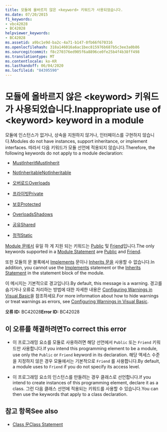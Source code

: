 ```yaml
---
title: 모듈에 올바르지 않은 <keyword> 키워드가 사용되었습니다.
ms.date: 07/20/2015
f1_keywords:
- vbc42028
- BC42028
helpviewer_keywords:
- BC42028
ms.assetid: a9bc1e9d-ba2c-4a71-b147-0fb66f670316
ms.openlocfilehash: 318a146016a6ac1bec815976b687b5c3ee3a0b86
ms.sourcegitcommit: f8c270376ed905f6a8896ce0fe25b4f4b38ff498
ms.translationtype: MT
ms.contentlocale: ko-KR
ms.lasthandoff: 06/04/2020
ms.locfileid: "84395590"
---
```

# <a name="inappropriate-use-of-keyword-keyword-in-a-module"></a><span data-ttu-id="9b383-102">모듈에 올바르지 않은 \<keyword> 키워드가 사용되었습니다.</span><span class="sxs-lookup"><span data-stu-id="9b383-102">Inappropriate use of \<keyword> keyword in a module</span></span>
<span data-ttu-id="9b383-103">모듈에 인스턴스가 없거나, 상속을 지원하지 않거나, 인터페이스를 구현하지 않습니다.</span><span class="sxs-lookup"><span data-stu-id="9b383-103">Modules do not have instances, support inheritance, or implement interfaces.</span></span> <span data-ttu-id="9b383-104">따라서 다음 키워드가 모듈 선언에 적용되지 않습니다.</span><span class="sxs-lookup"><span data-stu-id="9b383-104">Therefore, the following keywords do not apply to a module declaration:</span></span>  
  
- [<span data-ttu-id="9b383-105">MustInherit</span><span class="sxs-lookup"><span data-stu-id="9b383-105">MustInherit</span></span>](../language-reference/modifiers/mustinherit.md)  
  
- [<span data-ttu-id="9b383-106">NotInheritable</span><span class="sxs-lookup"><span data-stu-id="9b383-106">NotInheritable</span></span>](../language-reference/modifiers/notinheritable.md)  
  
- [<span data-ttu-id="9b383-107">오버로드</span><span class="sxs-lookup"><span data-stu-id="9b383-107">Overloads</span></span>](../language-reference/modifiers/overloads.md)  
  
- [<span data-ttu-id="9b383-108">프라이빗</span><span class="sxs-lookup"><span data-stu-id="9b383-108">Private</span></span>](../language-reference/modifiers/private.md)  
  
- [<span data-ttu-id="9b383-109">보호</span><span class="sxs-lookup"><span data-stu-id="9b383-109">Protected</span></span>](../language-reference/modifiers/protected.md)  
  
- [<span data-ttu-id="9b383-110">Overloads</span><span class="sxs-lookup"><span data-stu-id="9b383-110">Shadows</span></span>](../language-reference/modifiers/shadows.md)  
  
- [<span data-ttu-id="9b383-111">공유</span><span class="sxs-lookup"><span data-stu-id="9b383-111">Shared</span></span>](../language-reference/modifiers/shared.md)  
  
- [<span data-ttu-id="9b383-112">정적</span><span class="sxs-lookup"><span data-stu-id="9b383-112">Static</span></span>](../language-reference/modifiers/static.md)  
  
 <span data-ttu-id="9b383-113">[Module 문에서](../language-reference/statements/module-statement.md) 유일 하 게 지원 되는 키워드는 [Public](../language-reference/modifiers/public.md) 및 [Friend](../language-reference/modifiers/friend.md)입니다.</span><span class="sxs-lookup"><span data-stu-id="9b383-113">The only keywords supported in a [Module Statement](../language-reference/statements/module-statement.md) are [Public](../language-reference/modifiers/public.md) and [Friend](../language-reference/modifiers/friend.md).</span></span>  
  
 <span data-ttu-id="9b383-114">또한 모듈의 문 블록에서 [Implements](../language-reference/statements/implements-clause.md) 문이나 [Inherits 문을](../language-reference/statements/inherits-statement.md) 사용할 수 없습니다.</span><span class="sxs-lookup"><span data-stu-id="9b383-114">In addition, you cannot use the [Implements](../language-reference/statements/implements-clause.md) statement or the [Inherits Statement](../language-reference/statements/inherits-statement.md) in the statement block of the module.</span></span>  
  
 <span data-ttu-id="9b383-115">이 메시지는 기본적으로 경고입니다.</span><span class="sxs-lookup"><span data-stu-id="9b383-115">By default, this message is a warning.</span></span> <span data-ttu-id="9b383-116">경고를 숨기거나 오류로 처리하는 방법에 대한 자세한 내용은 [Configuring Warnings in Visual Basic](/visualstudio/ide/configuring-warnings-in-visual-basic)을 참조하세요.</span><span class="sxs-lookup"><span data-stu-id="9b383-116">For more information about how to hide warnings or treat warnings as errors, see [Configuring Warnings in Visual Basic](/visualstudio/ide/configuring-warnings-in-visual-basic).</span></span>  
  
 <span data-ttu-id="9b383-117">**오류 ID:** BC42028</span><span class="sxs-lookup"><span data-stu-id="9b383-117">**Error ID:** BC42028</span></span>  
  
## <a name="to-correct-this-error"></a><span data-ttu-id="9b383-118">이 오류를 해결하려면</span><span class="sxs-lookup"><span data-stu-id="9b383-118">To correct this error</span></span>  
  
- <span data-ttu-id="9b383-119">이 프로그래밍 요소를 모듈로 사용하려면 해당 선언에서 `Public` 또는 `Friend` 키워드만 사용합니다.</span><span class="sxs-lookup"><span data-stu-id="9b383-119">If you intend this programming element to be a module, use only the `Public` or `Friend` keyword in its declaration.</span></span> <span data-ttu-id="9b383-120">해당 액세스 수준을 지정하지 않은 경우 모듈에서는 기본적으로 `Friend` 를 사용합니다.</span><span class="sxs-lookup"><span data-stu-id="9b383-120">By default, a module uses to `Friend` if you do not specify its access level.</span></span>  
  
- <span data-ttu-id="9b383-121">이 프로그래밍 요소의 인스턴스를 만들려는 경우 클래스로 선언합니다.</span><span class="sxs-lookup"><span data-stu-id="9b383-121">If you intend to create instances of this programming element, declare it as a class.</span></span> <span data-ttu-id="9b383-122">그런 다음 클래스 선언에 적용되는 키워드를 사용할 수 있습니다.</span><span class="sxs-lookup"><span data-stu-id="9b383-122">You can then use the keywords that apply to a class declaration.</span></span>  
  
## <a name="see-also"></a><span data-ttu-id="9b383-123">참고 항목</span><span class="sxs-lookup"><span data-stu-id="9b383-123">See also</span></span>

- [<span data-ttu-id="9b383-124">Class 문</span><span class="sxs-lookup"><span data-stu-id="9b383-124">Class Statement</span></span>](../language-reference/statements/class-statement.md)

